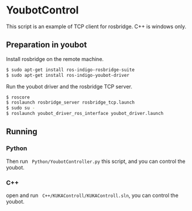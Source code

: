 # YoubotControl
This script is an example of TCP client for rosbridge.
C++ is windows only.

## Preparation in youbot
Install rosbridge on the remote machine.
```bash
$ sudo apt-get install ros-indigo-rosbridge-suite
$ sudo apt-get install ros-indigo-youbot-driver
```

Run the youbot driver and the rosbridge TCP server.
```bash
$ roscore
$ roslaunch rosbridge_server rosbridge_tcp.launch
$ sudo su -
$ roslaunch youbot_driver_ros_interface youbot_driver.launch
```

## Running

### Python
Then run ` Python/YoubotController.py` this script, and you can control the youbot.

### C++
open and run ` C++/KUKAControll/KUKAControll.sln`, you can control the youbot.
